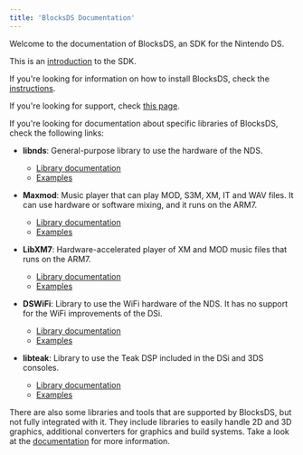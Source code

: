 ```yaml
---
title: 'BlocksDS Documentation'
---
```


Welcome to the documentation of BlocksDS, an SDK for the Nintendo DS.

This is an [introduction](./introduction/introduction) to the SDK.

If you're looking for information on how to install BlocksDS, check the
[instructions](./setup/options).

If you're looking for support, check [this page](./introduction/support).

If you're looking for documentation about specific libraries of BlocksDS,
check the following links:

- **libnds**: General-purpose library to use the hardware of the NDS.

  - [Library documentation](./libnds/index.html)
  - [Examples](https://github.com/blocksds/sdk/tree/master/examples)

- **Maxmod**: Music player that can play MOD, S3M, XM, IT and WAV files. It can
  use hardware or software mixing, and it runs on the ARM7.

  - [Library documentation](./maxmod/index.html)
  - [Examples](https://github.com/blocksds/sdk/tree/master/examples/maxmod)

- **LibXM7**: Hardware-accelerated player of XM and MOD music files that runs
  on the ARM7.

  - [Library documentation](./libxm7/index.html)
  - [Examples](https://github.com/blocksds/sdk/tree/master/examples/libxm7)

- **DSWiFi**: Library to use the WiFi hardware of the NDS. It has no support for
  the WiFi improvements of the DSi.

  - [Library documentation](./dswifi/index.html)
  - [Examples](https://github.com/blocksds/sdk/tree/master/examples/dswifi)

- **libteak**: Library to use the Teak DSP included in the DSi and 3DS consoles.

  - [Library documentation](./libteak/index.html)
  - [Examples](https://github.com/blocksds/sdk/tree/master/examples/dsp)

There are also some libraries and tools that are supported by BlocksDS, but not
fully integrated with it. They include libraries to easily handle 2D and 3D
graphics, additional converters for graphics and build systems. Take a look at
the [documentation](./setup/additional_libs) for more information.
